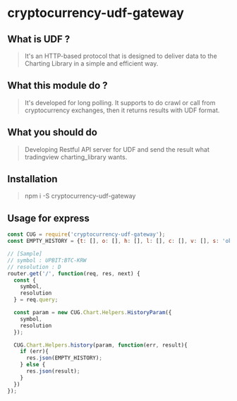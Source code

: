 # cryptocurrency-udf-gateway

## What is UDF ?

> It's an HTTP-based protocol that is designed to deliver data to the Charting Library in a simple and efficient way.

## What this module do ?

> It's developed for long polling. It supports to do crawl or call from cryptocurrency exchanges, then it returns results with UDF format.

## What you should do

> Developing Restful API server for UDF and send the result what tradingview charting_library wants.

## Installation

> npm i -S cryptocurrency-udf-gateway

## Usage for express

```javascript
const CUG = require('cryptocurrency-udf-gateway');
const EMPTY_HISTORY = {t: [], o: [], h: [], l: [], c: [], v: [], s: 'ok'};

// [Sample]
// symbol : UPBIT:BTC-KRW
// resolution : D
router.get('/', function(req, res, next) {
  const {
    symbol,
    resolution
  } = req.query;

  const param = new CUG.Chart.Helpers.HistoryParam({
    symbol,
    resolution
  });

  CUG.Chart.Helpers.history(param, function(err, result){
    if (err){
      res.json(EMPTY_HISTORY);
    } else {
      res.json(result);
    }
  })
});

```

